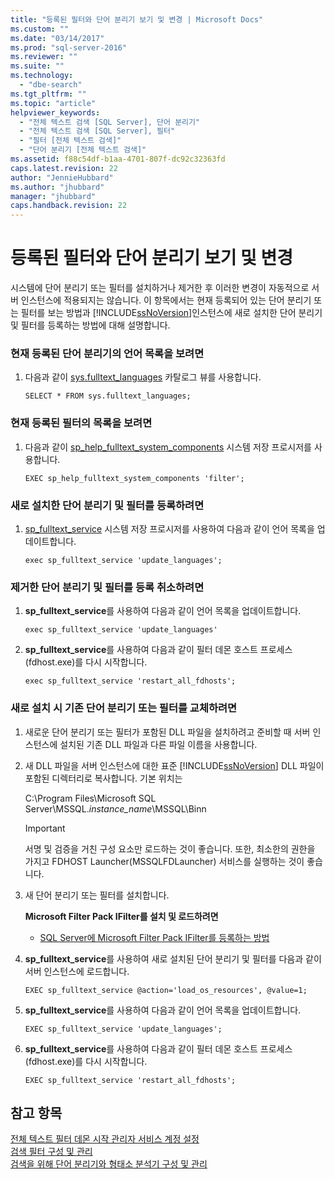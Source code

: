 ```yaml
---
title: "등록된 필터와 단어 분리기 보기 및 변경 | Microsoft Docs"
ms.custom: ""
ms.date: "03/14/2017"
ms.prod: "sql-server-2016"
ms.reviewer: ""
ms.suite: ""
ms.technology: 
  - "dbe-search"
ms.tgt_pltfrm: ""
ms.topic: "article"
helpviewer_keywords: 
  - "전체 텍스트 검색 [SQL Server], 단어 분리기"
  - "전체 텍스트 검색 [SQL Server], 필터"
  - "필터 [전체 텍스트 검색]"
  - "단어 분리기 [전체 텍스트 검색]"
ms.assetid: f88c54df-b1aa-4701-807f-dc92c32363fd
caps.latest.revision: 22
author: "JennieHubbard"
ms.author: "jhubbard"
manager: "jhubbard"
caps.handback.revision: 22
---
```

# 등록된 필터와 단어 분리기 보기 및 변경
  시스템에 단어 분리기 또는 필터를 설치하거나 제거한 후 이러한 변경이 자동적으로 서버 인스턴스에 적용되지는 않습니다. 이 항목에서는 현재 등록되어 있는 단어 분리기 또는 필터를 보는 방법과 [!INCLUDE[ssNoVersion](../../includes/ssnoversion-md.md)]인스턴스에 새로 설치한 단어 분리기 및 필터를 등록하는 방법에 대해 설명합니다.  
  
### 현재 등록된 단어 분리기의 언어 목록을 보려면  
  
1.  다음과 같이 [sys.fulltext_languages](../../relational-databases/system-catalog-views/sys-fulltext-languages-transact-sql.md) 카탈로그 뷰를 사용합니다.  
  
    ```  
    SELECT * FROM sys.fulltext_languages;   
    ```  
  
### 현재 등록된 필터의 목록을 보려면  
  
1.  다음과 같이 [sp_help_fulltext_system_components](../../relational-databases/system-stored-procedures/sp-help-fulltext-system-components-transact-sql.md) 시스템 저장 프로시저를 사용합니다.  
  
    ```  
    EXEC sp_help_fulltext_system_components 'filter';    
    ```  
  
### 새로 설치한 단어 분리기 및 필터를 등록하려면  
  
1.  [sp_fulltext_service](../../relational-databases/system-stored-procedures/sp-fulltext-service-transact-sql.md) 시스템 저장 프로시저를 사용하여 다음과 같이 언어 목록을 업데이트합니다.  
  
    ```  
    exec sp_fulltext_service 'update_languages';   
    ```  
  
### 제거한 단어 분리기 및 필터를 등록 취소하려면  
  
1.  **sp_fulltext_service**를 사용하여 다음과 같이 언어 목록을 업데이트합니다.  
  
    ```  
    exec sp_fulltext_service 'update_languages'  
    ```  
  
2.  **sp_fulltext_service**를 사용하여 다음과 같이 필터 데몬 호스트 프로세스(fdhost.exe)를 다시 시작합니다.  
  
    ```  
    exec sp_fulltext_service 'restart_all_fdhosts';  
    ```  
  
### 새로 설치 시 기존 단어 분리기 또는 필터를 교체하려면  
  
1.  새로운 단어 분리기 또는 필터가 포함된 DLL 파일을 설치하려고 준비할 때 서버 인스턴스에 설치된 기존 DLL 파일과 다른 파일 이름을 사용합니다.  
  
2.  새 DLL 파일을 서버 인스턴스에 대한 표준 [!INCLUDE[ssNoVersion](../../includes/ssnoversion-md.md)] DLL 파일이 포함된 디렉터리로 복사합니다. 기본 위치는  
  
     C:\Program Files\Microsoft SQL Server\MSSQL.*instance_name*\MSSQL\Binn  
  
    > [!IMPORTANT]  
    >  서명 및 검증을 거친 구성 요소만 로드하는 것이 좋습니다. 또한, 최소한의 권한을 가지고 FDHOST Launcher(MSSQLFDLauncher) 서비스를 실행하는 것이 좋습니다.  
  
3.  새 단어 분리기 또는 필터를 설치합니다.  
  
     **Microsoft Filter Pack IFilter를 설치 및 로드하려면**  
  
    -   [SQL Server에 Microsoft Filter Pack IFilter를 등록하는 방법](http://go.microsoft.com/fwlink/?LinkId=130439)  
  
4.  **sp_fulltext_service**를 사용하여 새로 설치된 단어 분리기 및 필터를 다음과 같이 서버 인스턴스에 로드합니다.  
  
    ```  
    EXEC sp_fulltext_service @action='load_os_resources', @value=1;  
    ```  
  
5.  **sp_fulltext_service**를 사용하여 다음과 같이 언어 목록을 업데이트합니다.  
  
    ```  
    EXEC sp_fulltext_service 'update_languages';  
    ```  
  
6.  **sp_fulltext_service**를 사용하여 다음과 같이 필터 데몬 호스트 프로세스(fdhost.exe)를 다시 시작합니다.  
  
    ```  
    EXEC sp_fulltext_service 'restart_all_fdhosts';   
    ```  
  
## 참고 항목  
 [전체 텍스트 필터 데몬 시작 관리자 서비스 계정 설정](../../relational-databases/search/set-the-service-account-for-the-full-text-filter-daemon-launcher.md)   
 [검색 필터 구성 및 관리](../../relational-databases/search/configure-and-manage-filters-for-search.md)   
 [검색을 위해 단어 분리기와 형태소 분석기 구성 및 관리](../../relational-databases/search/configure-and-manage-word-breakers-and-stemmers-for-search.md)  
  
  
